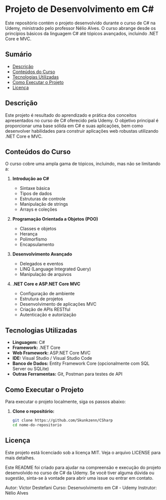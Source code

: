 # Projeto de Desenvolvimento em C#

Este repositório contém o projeto desenvolvido durante o curso de C# na Udemy, ministrado pelo professor Nélio Alves. O curso abrange desde os princípios básicos da linguagem C# até tópicos avançados, incluindo .NET Core e MVC.

## Sumário

- [Descrição](#descrição)
- [Conteúdos do Curso](#conteúdos-do-curso)
- [Tecnologias Utilizadas](#tecnologias-utilizadas)
- [Como Executar o Projeto](#como-executar-o-projeto)
- [Licença](#licença)

## Descrição

Este projeto é resultado do aprendizado e prática dos conceitos apresentados no curso de C# oferecido pela Udemy. O objetivo principal é proporcionar uma base sólida em C# e suas aplicações, bem como desenvolver habilidades para construir aplicações web robustas utilizando .NET Core e MVC.

## Conteúdos do Curso

O curso cobre uma ampla gama de tópicos, incluindo, mas não se limitando a:

1. **Introdução ao C#**
   - Sintaxe básica
   - Tipos de dados
   - Estruturas de controle
   - Manipulação de strings
   - Arrays e coleções

2. **Programação Orientada a Objetos (POO)**
   - Classes e objetos
   - Herança
   - Polimorfismo
   - Encapsulamento

3. **Desenvolvimento Avançado**
   - Delegados e eventos
   - LINQ (Language Integrated Query)
   - Manipulação de arquivos

4. **.NET Core e ASP.NET Core MVC**
   - Configuração de ambiente
   - Estrutura de projetos
   - Desenvolvimento de aplicações MVC
   - Criação de APIs RESTful
   - Autenticação e autorização

## Tecnologias Utilizadas

- **Linguagem:** C#
- **Framework:** .NET Core
- **Web Framework:** ASP.NET Core MVC
- **IDE:** Visual Studio / Visual Studio Code
- **Banco de Dados:** Entity Framework Core (opcionalmente com SQL Server ou SQLite)
- **Outras Ferramentas:** Git, Postman para testes de API

## Como Executar o Projeto

Para executar o projeto localmente, siga os passos abaixo:

1. **Clone o repositório:**
   ```sh
   git clone https://github.com/Skunkzenn/CSharp
   cd nome-do-repositorio

## Licença
Este projeto está licenciado sob a licença MIT. Veja o arquivo LICENSE para mais detalhes.

Este README foi criado para ajudar na compreensão e execução do projeto desenvolvido no curso de C# da Udemy. Se você tiver alguma dúvida ou sugestão, sinta-se à vontade para abrir uma issue ou entrar em contato.

Autor: Victor Destefani
Curso: Desenvolvimento em C# - Udemy
Instrutor: Nélio Alves
